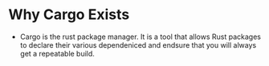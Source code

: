 # Why Cargo Exists

- Cargo is the rust package manager. It is a tool that allows Rust packages to declare their various dependeniced and endsure that you will always get a repeatable build.